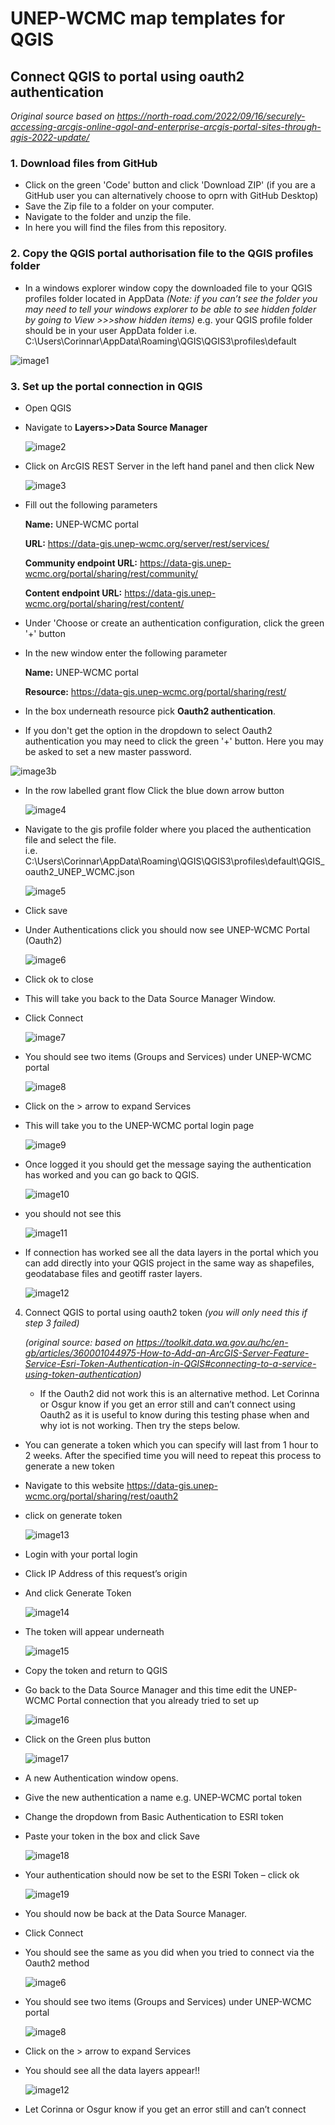 # UNEP-WCMC map templates for QGIS

## Connect QGIS to portal using oauth2 authentication

*Original source based on https://north-road.com/2022/09/16/securely-accessing-arcgis-online-agol-and-enterprise-arcgis-portal-sites-through-qgis-2022-update/*

### 1. Download files from GitHub

 - Click on the green 'Code' button and click 'Download ZIP' (if you are a GitHub user you can alternatively choose to oprn with GitHub Desktop)
- Save the Zip file to a folder on your computer. 
- Navigate to the folder and unzip the file.
- In here you will find the files from this repository.

### 2. Copy the QGIS portal authorisation file to the QGIS profiles folder
- In a windows explorer window copy the downloaded file to your QGIS profiles folder located in AppData
*(Note: if you can’t see the folder you may need to tell your windows explorer to be able to see hidden folder by going to View >>>show hidden items)*
e.g. your QGIS profile folder should be in your user AppData folder i.e.  C:\Users\Corinnar\AppData\Roaming\QGIS\QGIS3\profiles\default

![image1](media/image1.png)

### 3. Set up the portal connection in QGIS

- Open QGIS
- Navigate to **Layers>>Data Source Manager**

   ![image2](media/image2.png)

 - Click on ArcGIS REST Server in the left hand panel and then click New

   ![image3](media/image3.png)  
  
- Fill out the following parameters
  
  **Name:** UNEP-WCMC portal
  
  **URL:** https://data-gis.unep-wcmc.org/server/rest/services/

  **Community endpoint URL:** https://data-gis.unep-wcmc.org/portal/sharing/rest/community/

  **Content endpoint URL:** https://data-gis.unep-wcmc.org/portal/sharing/rest/content/

- Under 'Choose or create an authentication configuration, click the green '+' button

- In the new window enter the following parameter
  
  **Name:** UNEP-WCMC portal

  **Resource:** https://data-gis.unep-wcmc.org/portal/sharing/rest/

- In the box underneath resource pick **Oauth2 authentication**.
- If you don't get the option in the dropdown to select Oauth2 authentication you may need to click the green '+' button. Here you may be asked to set a new master password.

 ![image3b](media/image3b.png) 
  
- In the row labelled grant flow Click the blue down arrow button

  ![image4](media/image4.png)
  
- Navigate to the gis profile folder where you placed the authentication file and select the file.  
i.e. C:\Users\Corinnar\AppData\Roaming\QGIS\QGIS3\profiles\default\QGIS_oauth2_UNEP_WCMC.json

  ![image5](media/image5.png)

- Click save
  
- Under Authentications click you should now see UNEP-WCMC Portal (Oauth2)

    ![image6](media/image6.png)

- Click ok to close
- This will take you back to the Data Source Manager Window.
- Click Connect

   ![image7](media/image7.png)
  
- You should see two items (Groups and Services) under UNEP-WCMC portal

   ![image8](media/image8.png)

- Click on the  > arrow to expand Services
- This will take you to the UNEP-WCMC portal login page

   ![image9](media/image9.png)

- Once logged it you should get the message saying the authentication has worked and you can go back to QGIS.
  
   ![image10](media/image10.png)
  
- you should not see this
  
  ![image11](media/image11.png)
  
- If connection has worked see all the data layers in the portal which you can add directly into your QGIS project in the same way as shapefiles, geodatabase files and geotiff raster layers.

    ![image12](media/image12.png)

4. Connect QGIS to portal using oauth2 token
   *(you will only need this if step 3 failed)*

   *(original source: based on https://toolkit.data.wa.gov.au/hc/en-gb/articles/360001044975-How-to-Add-an-ArcGIS-Server-Feature-Service-Esri-Token-Authentication-in-QGIS#connecting-to-a-service-using-token-authentication)*

   - If the Oauth2 did not work this is an alternative method. Let Corinna or Osgur know if you get an error still and can’t connect using Oauth2 as it is useful to know during this testing phase when and why iot is not working. Then try the steps below. 

 - You can generate a token which you can specify will last from 1 hour to 2 weeks. After the specified time you will need to repeat this process to generate a new token
- Navigate to this website https://data-gis.unep-wcmc.org/portal/sharing/rest/oauth2
- click on generate token

    ![image13](media/image13.png)

- Login with your portal login
- Click IP Address of this request’s origin
- And click Generate Token

    ![image14](media/image14.png)

- The token will appear underneath

    ![image15](media/image15.png)  

- Copy the token and return to QGIS
- Go back to the Data Source Manager and this time edit the UNEP-WCMC Portal connection that you already tried to set up

    ![image16](media/image16.png)

- Click on the Green plus button

    ![image17](media/image17.png)

- A new Authentication window opens. 
- Give the new authentication a name e.g. UNEP-WCMC portal token
- Change the dropdown from Basic Authentication to ESRI token
- Paste your token in the box and click Save

    ![image18](media/image18.png)

- Your authentication should now be set to the ESRI Token – click ok

    ![image19](media/image19.png)

- You should now be back at the Data Source Manager.
- Click Connect
- You should see the same as you did when you tried to connect via the Oauth2 method

    ![image6](media/image6.png)
  
- You should see two items (Groups and Services) under UNEP-WCMC portal

    ![image8](media/image8.png)
  
- Click on the  > arrow to expand Services
- You should see all the data layers appear!!

    ![image12](media/image12.png)

- Let Corinna or Osgur know if you get an error still and can’t connect


